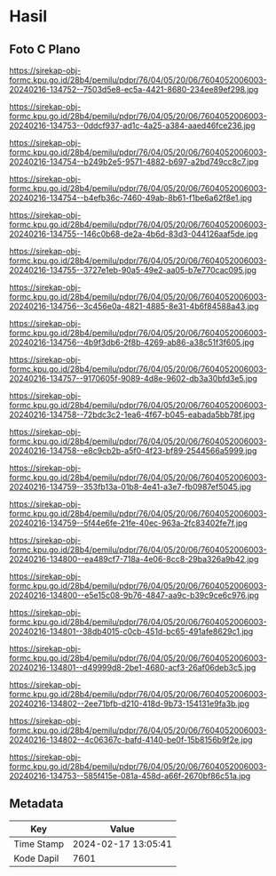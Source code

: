 # Hasil

## Foto C Plano

https://sirekap-obj-formc.kpu.go.id/28b4/pemilu/pdpr/76/04/05/20/06/7604052006003-20240216-134752--7503d5e8-ec5a-4421-8680-234ee89ef298.jpg

https://sirekap-obj-formc.kpu.go.id/28b4/pemilu/pdpr/76/04/05/20/06/7604052006003-20240216-134753--0ddcf937-ad1c-4a25-a384-aaed46fce236.jpg

https://sirekap-obj-formc.kpu.go.id/28b4/pemilu/pdpr/76/04/05/20/06/7604052006003-20240216-134754--b249b2e5-9571-4882-b697-a2bd749cc8c7.jpg

https://sirekap-obj-formc.kpu.go.id/28b4/pemilu/pdpr/76/04/05/20/06/7604052006003-20240216-134754--b4efb36c-7460-49ab-8b61-f1be6a62f8e1.jpg

https://sirekap-obj-formc.kpu.go.id/28b4/pemilu/pdpr/76/04/05/20/06/7604052006003-20240216-134755--146c0b68-de2a-4b6d-83d3-044126aaf5de.jpg

https://sirekap-obj-formc.kpu.go.id/28b4/pemilu/pdpr/76/04/05/20/06/7604052006003-20240216-134755--3727e1eb-90a5-49e2-aa05-b7e770cac095.jpg

https://sirekap-obj-formc.kpu.go.id/28b4/pemilu/pdpr/76/04/05/20/06/7604052006003-20240216-134756--3c456e0a-4821-4885-8e31-4b6f84588a43.jpg

https://sirekap-obj-formc.kpu.go.id/28b4/pemilu/pdpr/76/04/05/20/06/7604052006003-20240216-134756--4b9f3db6-2f8b-4269-ab86-a38c51f3f605.jpg

https://sirekap-obj-formc.kpu.go.id/28b4/pemilu/pdpr/76/04/05/20/06/7604052006003-20240216-134757--9170605f-9089-4d8e-9602-db3a30bfd3e5.jpg

https://sirekap-obj-formc.kpu.go.id/28b4/pemilu/pdpr/76/04/05/20/06/7604052006003-20240216-134758--72bdc3c2-1ea6-4f67-b045-eabada5bb78f.jpg

https://sirekap-obj-formc.kpu.go.id/28b4/pemilu/pdpr/76/04/05/20/06/7604052006003-20240216-134758--e8c9cb2b-a5f0-4f23-bf89-2544566a5999.jpg

https://sirekap-obj-formc.kpu.go.id/28b4/pemilu/pdpr/76/04/05/20/06/7604052006003-20240216-134759--353fb13a-01b8-4e41-a3e7-fb0987ef5045.jpg

https://sirekap-obj-formc.kpu.go.id/28b4/pemilu/pdpr/76/04/05/20/06/7604052006003-20240216-134759--5f44e6fe-21fe-40ec-963a-2fc83402fe7f.jpg

https://sirekap-obj-formc.kpu.go.id/28b4/pemilu/pdpr/76/04/05/20/06/7604052006003-20240216-134800--ea489cf7-718a-4e06-8cc8-29ba326a9b42.jpg

https://sirekap-obj-formc.kpu.go.id/28b4/pemilu/pdpr/76/04/05/20/06/7604052006003-20240216-134800--e5e15c08-9b76-4847-aa9c-b39c9ce6c976.jpg

https://sirekap-obj-formc.kpu.go.id/28b4/pemilu/pdpr/76/04/05/20/06/7604052006003-20240216-134801--38db4015-c0cb-451d-bc65-491afe8629c1.jpg

https://sirekap-obj-formc.kpu.go.id/28b4/pemilu/pdpr/76/04/05/20/06/7604052006003-20240216-134801--d49999d8-2be1-4680-acf3-26af06deb3c5.jpg

https://sirekap-obj-formc.kpu.go.id/28b4/pemilu/pdpr/76/04/05/20/06/7604052006003-20240216-134802--2ee71bfb-d210-418d-9b73-154131e9fa3b.jpg

https://sirekap-obj-formc.kpu.go.id/28b4/pemilu/pdpr/76/04/05/20/06/7604052006003-20240216-134802--4c06367c-bafd-4140-be0f-15b8156b9f2e.jpg

https://sirekap-obj-formc.kpu.go.id/28b4/pemilu/pdpr/76/04/05/20/06/7604052006003-20240216-134753--585f415e-081a-458d-a66f-2670bf86c51a.jpg


## Metadata

| Key        | Value               |
| ---------- | ------------------- |
| Time Stamp | 2024-02-17 13:05:41 |
| Kode Dapil | 7601                |



